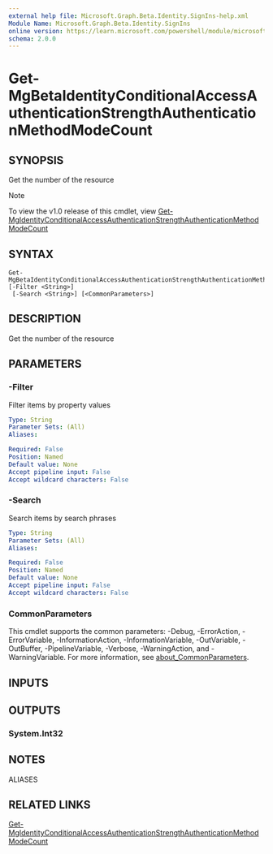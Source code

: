 ```yaml
---
external help file: Microsoft.Graph.Beta.Identity.SignIns-help.xml
Module Name: Microsoft.Graph.Beta.Identity.SignIns
online version: https://learn.microsoft.com/powershell/module/microsoft.graph.beta.identity.signins/get-mgbetaidentityconditionalaccessauthenticationstrengthauthenticationmethodmodecount
schema: 2.0.0
---
```


# Get-MgBetaIdentityConditionalAccessAuthenticationStrengthAuthenticationMethodModeCount

## SYNOPSIS
Get the number of the resource

> [!NOTE]
> To view the v1.0 release of this cmdlet, view [Get-MgIdentityConditionalAccessAuthenticationStrengthAuthenticationMethodModeCount](/powershell/module/Microsoft.Graph.Identity.SignIns/Get-MgIdentityConditionalAccessAuthenticationStrengthAuthenticationMethodModeCount?view=graph-powershell-v1.0)

## SYNTAX

```
Get-MgBetaIdentityConditionalAccessAuthenticationStrengthAuthenticationMethodModeCount [-Filter <String>]
 [-Search <String>] [<CommonParameters>]
```

## DESCRIPTION
Get the number of the resource

## PARAMETERS

### -Filter
Filter items by property values

```yaml
Type: String
Parameter Sets: (All)
Aliases:

Required: False
Position: Named
Default value: None
Accept pipeline input: False
Accept wildcard characters: False
```

### -Search
Search items by search phrases

```yaml
Type: String
Parameter Sets: (All)
Aliases:

Required: False
Position: Named
Default value: None
Accept pipeline input: False
Accept wildcard characters: False
```

### CommonParameters
This cmdlet supports the common parameters: -Debug, -ErrorAction, -ErrorVariable, -InformationAction, -InformationVariable, -OutVariable, -OutBuffer, -PipelineVariable, -Verbose, -WarningAction, and -WarningVariable. For more information, see [about_CommonParameters](http://go.microsoft.com/fwlink/?LinkID=113216).

## INPUTS

## OUTPUTS

### System.Int32
## NOTES

ALIASES

## RELATED LINKS
[Get-MgIdentityConditionalAccessAuthenticationStrengthAuthenticationMethodModeCount](/powershell/module/Microsoft.Graph.Identity.SignIns/Get-MgIdentityConditionalAccessAuthenticationStrengthAuthenticationMethodModeCount?view=graph-powershell-v1.0)

